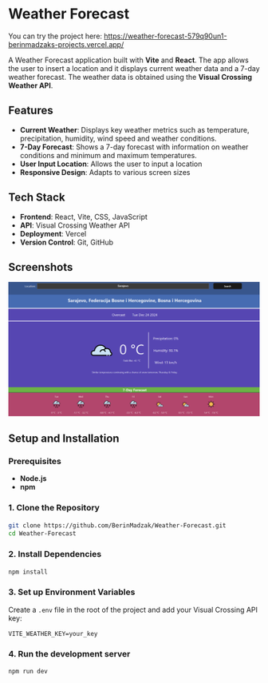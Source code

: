 # Weather Forecast

You can try the project here: 
https://weather-forecast-579q90un1-berinmadzaks-projects.vercel.app/

A Weather Forecast application built with **Vite** and **React**. The app allows the user to insert a location and it displays current weather data and a 7-day weather forecast. The weather data is obtained using the **Visual Crossing Weather API**.

## Features
- **Current Weather**: Displays key weather metrics such as temperature, precipitation, humidity, wind speed and weather conditions.
- **7-Day Forecast**: Shows a 7-day forecast with information on weather conditions and minimum and maximum temperatures.
- **User Input Location**: Allows the user to input a location
- **Responsive Design**: Adapts to various screen sizes

## Tech Stack
- **Frontend**: React, Vite, CSS, JavaScript
- **API**: Visual Crossing Weather API
- **Deployment**: Vercel
- **Version Control**: Git, GitHub

## Screenshots
![Screenshot](./screenshot.png)


## Setup and Installation

### Prerequisites
- **Node.js**
- **npm**

### 1. Clone the Repository
```bash
git clone https://github.com/BerinMadzak/Weather-Forecast.git
cd Weather-Forecast
```

### 2. Install Dependencies
```bash
npm install
```

### 3. Set up Environment Variables
Create a `.env` file in the root of the project and add your Visual Crossing API key:
```
VITE_WEATHER_KEY=your_key
```

### 4. Run the development server
```bash
npm run dev
```


